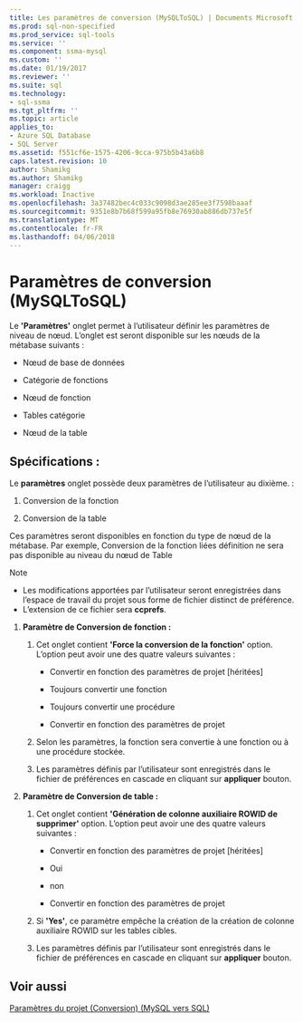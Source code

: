 ```yaml
---
title: Les paramètres de conversion (MySQLToSQL) | Documents Microsoft
ms.prod: sql-non-specified
ms.prod_service: sql-tools
ms.service: ''
ms.component: ssma-mysql
ms.custom: ''
ms.date: 01/19/2017
ms.reviewer: ''
ms.suite: sql
ms.technology:
- sql-ssma
ms.tgt_pltfrm: ''
ms.topic: article
applies_to:
- Azure SQL Database
- SQL Server
ms.assetid: f551cf6e-1575-4206-9cca-975b5b43a6b8
caps.latest.revision: 10
author: Shamikg
ms.author: Shamikg
manager: craigg
ms.workload: Inactive
ms.openlocfilehash: 3a37482bec4c033c9098d3ae285ee3f7598baaaf
ms.sourcegitcommit: 9351e8b7b68f599a95fb8e76930ab886db737e5f
ms.translationtype: MT
ms.contentlocale: fr-FR
ms.lasthandoff: 04/06/2018
---
```

# <a name="conversion-settings-mysqltosql"></a>Paramètres de conversion (MySQLToSQL)
Le **'Paramètres'** onglet permet à l’utilisateur définir les paramètres de niveau de nœud. L’onglet est seront disponible sur les nœuds de la métabase suivants :  
  
-   Nœud de base de données  
  
-   Catégorie de fonctions  
  
-   Nœud de fonction  
  
-   Tables catégorie  
  
-   Nœud de la table  
  
## <a name="specifications"></a>Spécifications :  
Le **paramètres** onglet possède deux paramètres de l’utilisateur au dixième. :  
  
1.  Conversion de la fonction  
  
2.  Conversion de la table  
  
Ces paramètres seront disponibles en fonction du type de nœud de la métabase. Par exemple, Conversion de la fonction liées définition ne sera pas disponible au niveau du nœud de Table  
  
> [!NOTE]  
> -   Les modifications apportées par l’utilisateur seront enregistrées dans l’espace de travail du projet sous forme de fichier distinct de préférence.  
> -   L’extension de ce fichier sera **ccprefs**.  
  
1.  **Paramètre de Conversion de fonction :**  
  
    1.  Cet onglet contient **'Force la conversion de la fonction'** option. L’option peut avoir une des quatre valeurs suivantes :  
  
        -   Convertir en fonction des paramètres de projet [héritées]  
  
        -   Toujours convertir une fonction  
  
        -   Toujours convertir une procédure  
  
        -   Convertir en fonction des paramètres de projet  
  
    2.  Selon les paramètres, la fonction sera convertie à une fonction ou à une procédure stockée.  
  
    3.  Les paramètres définis par l’utilisateur sont enregistrés dans le fichier de préférences en cascade en cliquant sur **appliquer** bouton.  
  
2.  **Paramètre de Conversion de table :**  
  
    1.  Cet onglet contient **'Génération de colonne auxiliaire ROWID de supprimer'** option. L’option peut avoir une des quatre valeurs suivantes :  
  
        -   Convertir en fonction des paramètres de projet [héritées]  
  
        -   Oui  
  
        -   non  
  
        -   Convertir en fonction des paramètres de projet  
  
    2.  Si **'Yes'**, ce paramètre empêche la création de la création de colonne auxiliaire ROWID sur les tables cibles.  
  
    3.  Les paramètres définis par l’utilisateur sont enregistrés dans le fichier de préférences en cascade en cliquant sur **appliquer** bouton.  
  
## <a name="see-also"></a>Voir aussi  
[Paramètres du projet (Conversion) (MySQL vers SQL)](http://msdn.microsoft.com/en-us/7ad5fe44-6445-4ba8-a457-5af792631f11)  
  

